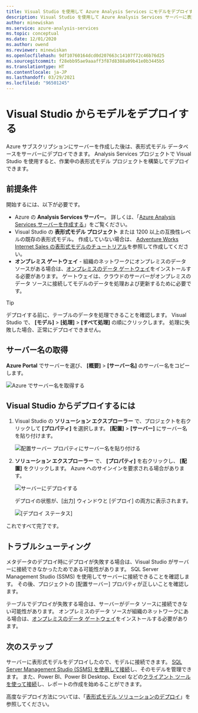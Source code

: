 ```yaml
---
title: Visual Studio を使用して Azure Analysis Services にモデルをデプロイする | Microsoft Docs
description: Visual Studio を使用して Azure Analysis Services サーバーに表形式モデルをデプロイする方法について説明します。
author: minewiskan
ms.service: azure-analysis-services
ms.topic: conceptual
ms.date: 12/01/2020
ms.author: owend
ms.reviewer: minewiskan
ms.openlocfilehash: 9df10760164dcd0d207663c14107f72c46b76d25
ms.sourcegitcommit: f28ebb95ae9aaaff3f87d8388a09b41e0b3445b5
ms.translationtype: HT
ms.contentlocale: ja-JP
ms.lasthandoff: 03/29/2021
ms.locfileid: "96501245"
---
```

# <a name="deploy-a-model-from-visual-studio"></a>Visual Studio からモデルをデプロイする

Azure サブスクリプションにサーバーを作成した後は、表形式モデル データベースをサーバーにデプロイできます。 Analysis Services プロジェクトで Visual Studio を使用すると、作業中の表形式モデル プロジェクトを構築してデプロイできます。 

## <a name="prerequisites"></a>前提条件

開始するには、以下が必要です。

* Azure の **Analysis Services サーバー**。 詳しくは、「[Azure Analysis Services サーバーを作成する](analysis-services-create-server.md)」をご覧ください。
* Visual Studio の **表形式モデル プロジェクト** または 1200 以上の互換性レベルの既存の表形式モデル。 作成していない場合は、 [Adventure Works Internet Sales の表形式モデルのチュートリアル](/analysis-services/tutorial-tabular-1400/as-adventure-works-tutorial)を参照して作成してください。
* **オンプレミス ゲートウェイ** - 組織のネットワークにオンプレミスのデータ ソースがある場合は、[オンプレミスのデータ ゲートウェイ](analysis-services-gateway.md)をインストールする必要があります。 ゲートウェイは、クラウドのサーバーがオンプレミスのデータ ソースに接続してモデルのデータを処理および更新するために必要です。

> [!TIP]
> デプロイする前に、テーブルのデータを処理できることを確認します。 Visual Studio で、 **[モデル]**  >  **[処理]**  >  **[すべて処理]** の順にクリックします。 処理に失敗した場合、正常にデプロイできません。
> 
> 

## <a name="get-the-server-name"></a>サーバー名の取得

**Azure Portal** でサーバーを選び、 **[概要]**  >  **[サーバー名]** のサーバー名をコピーします。
   
![Azure でサーバー名を取得する](./media/analysis-services-deploy/aas-deploy-get-server-name.png)

## <a name="to-deploy-from-visual-studio"></a>Visual Studio からデプロイするには

1. Visual Studio の **ソリューション エクスプローラー** で、プロジェクトを右クリックして **[プロパティ]** を選択します。 **[配置]**  >  **[サーバー]** にサーバー名を貼り付けます。   
   
    ![配置サーバー プロパティにサーバー名を貼り付ける](./media/analysis-services-deploy/aas-deploy-deployment-server-property.png)
2. **ソリューション エクスプローラー** で、 **[プロパティ]** を右クリックし、 **[配置]** をクリックします。 Azure へのサインインを要求される場合があります。
   
    ![サーバーにデプロイする](./media/analysis-services-deploy/aas-deploy-deploy.png)
   
    デプロイの状態が、[出力] ウィンドウと [デプロイ] の両方に表示されます。
   
    ![[デプロイ ステータス]](./media/analysis-services-deploy/aas-deploy-status.png)

これですべて完了です。


## <a name="troubleshooting"></a>トラブルシューティング

メタデータのデプロイ時にデプロイが失敗する場合は、Visual Studio がサーバーに接続できなかったためである可能性があります。 SQL Server Management Studio (SSMS) を使用してサーバーに接続できることを確認します。 その後、プロジェクトの [配置サーバー] プロパティが正しいことを確認します。

テーブルでデプロイが失敗する場合は、サーバーがデータ ソースに接続できない可能性があります。 オンプレミスのデータ ソースが組織のネットワークにある場合は、[オンプレミスのデータ ゲートウェイ](analysis-services-gateway.md)をインストールする必要があります。

## <a name="next-steps"></a>次のステップ

サーバーに表形式モデルをデプロイしたので、モデルに接続できます。 [SQL Server Management Studio (SSMS) を使用して接続](analysis-services-manage.md)し、そのモデルを管理できます。 また、Power BI、Power BI Desktop、Excel などの[クライアント ツールを使って接続](analysis-services-connect.md)し、レポートの作成を始めることができます。   

高度なデプロイ方法については、「[表形式モデル ソリューションのデプロイ](/analysis-services/deployment/tabular-model-solution-deployment?view=azure-analysis-services-current&preserve-view=true)」を参照してください。